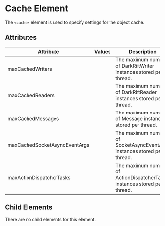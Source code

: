 # Cache Element
The `<cache>` element is used to specify settings for the object cache.
      
## Attributes
| Attribute | Values | Description |
|-----------|--------|-------------|
| maxCachedWriters | | The maximum number of DarkRiftWriter instances stored per thread. |
| maxCachedReaders | | The maximum number of DarkRiftReader instances stored per thread. |
| maxCachedMessages | | The maximum number of Message instances stored per thread. |
| maxCachedSocketAsyncEventArgs | | The maximum number of SocketAsyncEventArgs instances stored per thread. |
| maxActionDispatcherTasks | | The maximum number of ActionDispatcherTask instances stored per thread. |

## Child Elements
There are no child elements for this element.
